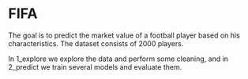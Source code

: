 # FIFA
The goal is to predict the market value of a football player based on his characteristics. The dataset consists of 2000 players.

In 1_explore we explore the data and perform some cleaning, and in 2_predict we train several models and evaluate them.
